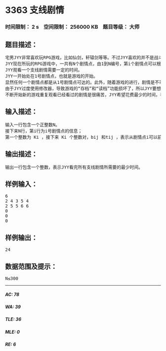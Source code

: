 # 3363 支线剧情   
### 时间限制： 2 s&nbsp;&nbsp;&nbsp;&nbsp;空间限制： 256000 KB&nbsp;&nbsp;&nbsp;&nbsp;题目等级： 大师  
## 题目描述：  

<pre>
宅男JYY非常喜欢玩RPG游戏，比如仙剑，轩辕剑等等。不过JYY喜欢的并不是战斗场景，而是类似电视剧一般的充满恩怨情仇的剧情。这些游戏往往都有很多的支线剧情，现在JYY想花费最少的时间看完所有的支线剧情。 
JYY现在所玩的RPG游戏中，一共有N个剧情点，由1到N编号，第i个剧情点可以根据JYY的不同的选择，而经过不同的支线剧情，前往 Ki种不同的新的剧情点。当然如果 Ki 为0，则说明i号剧情点是游戏的一个结局了。 
JYY观看一个支线剧情需要一定的时间。 
JYY一开始处在1号剧情点，也就是游戏的开始。 
显然任何一个剧情点都是从1号剧情点可达的。此外，随着游戏的进行，剧情是不可逆的。所以游戏保证从任意剧情点出发，都不能再回到这个剧情点。 
由于JYY过度使用修改器，导致游戏的“存档”和“读档”功能损坏了，所以JYY要想回到之前的剧情点，唯一的方法就是退出当前游戏，并开始新的游戏，也就是回到1号剧情点。JYY可以在任何时刻退出游戏并重新开始。 
不断开始新的游戏重复观看已经看过的剧情是很痛苦，JYY希望花费最少的时间，看完所有不同的支线剧情。
</pre>
  
  
## 输入描述：  

<pre>
输入一行包含一个正整数N。 
接下来N行，第i行为i号剧情点的信息； 
第一个整数为 Ki ，接下来 Ki 个整数对，bij 和tij ，表示从剧情点i可以前往剧情点bij,并且观看这段支线剧情需要花费 tij 的时间。
</pre>
  
  
## 输出描述：  

<pre>
输出一行包含一个整数，表示JYY看完所有支线剧情所需要的最少时间。
</pre>
  
  
## 样例输入：  

<pre>
6 
2 4 3 5 4 
2 5 5 6 6 
0 
0 
0 
</pre>
  
  
## 样例输出：  

<pre>
24
</pre>
  
  
## 数据范围及提示：  

<pre>
N≤300
</pre>
  
  
***  

##### AC: 78  
##### WA: 39  
##### TLE: 36  
##### MLE: 0  
##### RE: 6  
